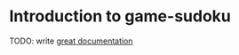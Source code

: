 # Introduction to game-sudoku

TODO: write [great documentation](http://jacobian.org/writing/what-to-write/)
